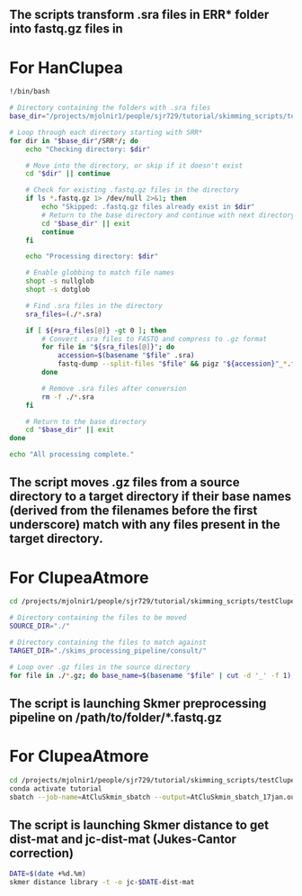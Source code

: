 ## The scripts transform .sra files in ERR* folder into fastq.gz files in 
# For HanClupea

```bash
!/bin/bash

# Directory containing the folders with .sra files
base_dir="/projects/mjolnir1/people/sjr729/tutorial/skimming_scripts/testHanClupea"

# Loop through each directory starting with SRR*
for dir in "$base_dir"/SRR*/; do
    echo "Checking directory: $dir"

    # Move into the directory, or skip if it doesn't exist
    cd "$dir" || continue

    # Check for existing .fastq.gz files in the directory
    if ls *.fastq.gz 1> /dev/null 2>&1; then
        echo "Skipped: .fastq.gz files already exist in $dir"
        # Return to the base directory and continue with next directory
        cd "$base_dir" || exit
        continue
    fi

    echo "Processing directory: $dir"

    # Enable globbing to match file names
    shopt -s nullglob
    shopt -s dotglob

    # Find .sra files in the directory
    sra_files=(./*.sra)

    if [ ${#sra_files[@]} -gt 0 ]; then
        # Convert .sra files to FASTQ and compress to .gz format
        for file in "${sra_files[@]}"; do
            accession=$(basename "$file" .sra)
            fastq-dump --split-files "$file" && pigz "${accession}"_*.fastq
        done

        # Remove .sra files after conversion
        rm -f ./*.sra
    fi

    # Return to the base directory
    cd "$base_dir" || exit
done

echo "All processing complete."
```




## The script moves .gz files from a source directory to a target directory if their base names (derived from the filenames before the first underscore) match with any files present in the target directory.
# For ClupeaAtmore

```bash
cd /projects/mjolnir1/people/sjr729/tutorial/skimming_scripts/testClupea

# Directory containing the files to be moved
SOURCE_DIR="./"

# Directory containing the files to match against
TARGET_DIR="./skims_processing_pipeline/consult/"

# Loop over .gz files in the source directory
for file in ./*.gz; do base_name=$(basename "$file" | cut -d '_' -f 1); if ls -l ./skims_processing_pipeline/consult/ | grep -q "${base_name}"; then mv "$file" ./done; echo "Moved $file to ./done"; fi; done
```



## The script is launching Skmer preprocessing pipeline on /path/to/folder/*.fastq.gz
# For ClupeaAtmore

```bash
cd /projects/mjolnir1/people/sjr729/tutorial/skimming_scripts/testClupea/
conda activate tutorial
sbatch --job-name=AtCluSkmin_sbatch --output=AtCluSkmin_sbatch_17jan.out --error=AtCluSkmin_sbatch_17jan.err --ntasks=1 --cpus-per-task=40 --mem=180G --time=80:00:00 --mail-type=begin --mail-type=end --mail-type=fail --mail-user=homerejalves.monteiro@sund.ku.dk --wrap="cd /projects/mjolnir1/people/sjr729/tutorial/skimming_scripts/testClupea && bash ../skims_processing_pipeline.sh -x /projects/mjolnir1/people/sjr729/tutorial/skimming_scripts/testClupea/ -r 38 -f 38 >/projects/mjolnir1/people/sjr729/tutorial/skimming_scripts/testClupea/AtCluSkmin_sbatch_17jan.log "
```


## The script is launching Skmer distance to get dist-mat and jc-dist-mat (Jukes-Cantor correction)
```bash
DATE=$(date +%d.%m)
skmer distance library -t -o jc-$DATE-dist-mat
```

